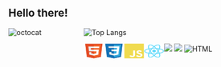 ## Hello there!
![Top Langs](https://github-readme-stats.vercel.app/api/top-langs/?username=gfborba&layout=compact&theme=dracula&title_color=B1AAE0)
<img align="left" alt="octocat" height="150" width="150" display=flex src="https://media.discordapp.net/attachments/1301051684705013825/1301051735628054600/octocat-1730265053162.png?ex=6723125a&is=6721c0da&hm=476169be5ce9651fed87676537d8bb33c8d7fb4840f776597cc8af76c1393bd2&=&format=webp&quality=lossless&width=671&height=671">


<div style="display: inline_block">
  <img align="left" alt="HTML" height="30" width="40" src="https://raw.githubusercontent.com/devicons/devicon/master/icons/html5/html5-original.svg">
  <img align="left" alt="CSS" height="30" width="40" src="https://raw.githubusercontent.com/devicons/devicon/master/icons/css3/css3-original.svg">
  <img align="left" alt="Js" height="30" width="40" src="https://raw.githubusercontent.com/devicons/devicon/master/icons/javascript/javascript-plain.svg">
  <img align="left" alt="React" height="30" width="40" src="https://raw.githubusercontent.com/devicons/devicon/master/icons/react/react-original.svg">
</div>

<div> 
  <a href = "guifborba@hotmail.com"><img src="https://img.shields.io/badge/-Email-%23333?style=for-the-badge&logo=gmail&logoColor=white" target="_blank"></a>
  <a href="www.linkedin.com/in/guilherme-f-borba" target="_blank"><img src="https://img.shields.io/badge/-LinkedIn-%230077B5?style=for-the-badge&logo=linkedin&logoColor=white" target="_blank"></a> 
  <img alt="HTML" height="30" width="30" src="https://media.discordapp.net/attachments/1301051684705013825/1301061173428490323/bat.gif?ex=67231b24&is=6721c9a4&hm=5e3898443e6f662a41bf2ed47e78a27fdbb92a95ed8a5d60e91471200e3486a3&=">
</div>





